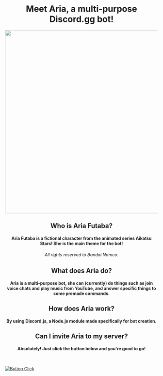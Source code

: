 <h1 align="center">Meet Aria, a multi-purpose Discord.gg bot!</h1>

<img align="center" src= "https://static.wikia.nocookie.net/aikatsustars6864/images/f/f0/AS82122.png/revision/latest?cb=20171116175054"  width="1000" height="604"/>


<h2 align="center">Who is Aria Futaba?</h2>
<h4 align="center">Aria Futaba is a fictional character from the animated series Aikatsu Stars! She is the main theme for the bot!</h4>
<h6 align="center">All rights reserved to Bandai Namco.</h6>


<h2 align="center">What does Aria do?</h2>
<h4 align="center">Aria is a multi-purpose bot, she can (currently) do things such as join voice chats and play music from YouTube, and answer specific things to some premade commands.</h4>

<h2 align="center">How does Aria work?</h2>
<h4 align="center">By using Discord.js, a Node.js module made specifically for bot creation.</h4>

<h2 align="center">Can I invite Aria to my server?</h2>
<h4 align="center">Absolutely! Just click the button below and you're good to go!</h4>
<br>

[![Button Click]][Invite]


<!---------------------------------------------------------------------------->

[Button Click]: https://img.shields.io/badge/Click_Me!-37a779?style=for-the-badge
[Invite]: https://discord.com/api/oauth2/authorize?client_id=1004715283619008582&permissions=8&scope=bot
